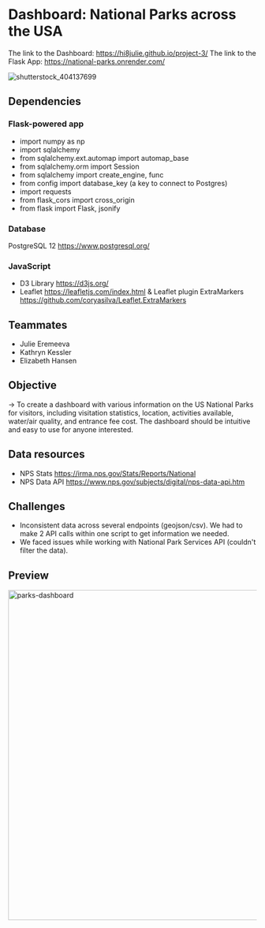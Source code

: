 # Dashboard: National Parks across the USA 

The link to the Dashboard: https://hi8julie.github.io/project-3/
The link to the Flask App: https://national-parks.onrender.com/

![shutterstock_404137699](https://user-images.githubusercontent.com/118202453/230911730-8851be6f-171f-45bc-8ece-4206def9411c.jpg)

## Dependencies 
### Flask-powered app 

 - import numpy as np
 - import sqlalchemy
 - from sqlalchemy.ext.automap import automap_base
 - from sqlalchemy.orm import Session
 - from sqlalchemy import create_engine, func
 - from config import database_key (a key to connect to Postgres)
 - import requests 
 - from flask_cors import cross_origin
 - from flask import Flask, jsonify

### Database
PostgreSQL 12 https://www.postgresql.org/

### JavaScript
 - D3 Library https://d3js.org/
 - Leaflet https://leafletjs.com/index.html & Leaflet plugin ExtraMarkers https://github.com/coryasilva/Leaflet.ExtraMarkers

## Teammates 
 - Julie Eremeeva
 - Kathryn Kessler 
 - Elizabeth Hansen 

## Objective
&rarr; To create a dashboard with various information on the US National Parks for visitors, including visitation statistics, location, activities available, water/air quality, and entrance fee cost. The dashboard should be intuitive and easy to use for anyone interested. ​

## Data resources 
 - NPS Stats https://irma.nps.gov/Stats/Reports/National
 - NPS Data API https://www.nps.gov/subjects/digital/nps-data-api.htm
 
 ## Challenges
 - Inconsistent data across several endpoints (geojson/csv). We had to make 2 API calls within one script to get information we needed. ​
 - We faced issues while working with National Park Services API (couldn't filter the data). 

## Preview 
<img width="670" alt="parks-dashboard" src="https://user-images.githubusercontent.com/118202453/233524937-fee0d4e7-6fff-440a-a488-61614f42c68b.PNG">


